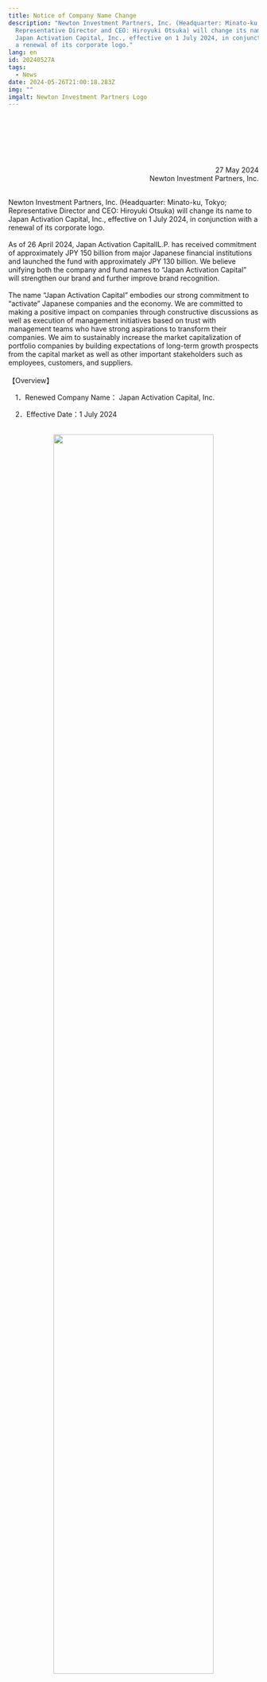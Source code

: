 ```yaml
---
title: Notice of Company Name Change
description: "Newton Investment Partners, Inc. (Headquarter: Minato-ku, Tokyo;
  Representative Director and CEO: Hiroyuki Otsuka) will change its name to
  Japan Activation Capital, Inc., effective on 1 July 2024, in conjunction with
  a renewal of its corporate logo."
lang: en
id: 20240527A
tags:
  - News
date: 2024-05-26T21:00:18.283Z
img: ""
imgalt: Newton Investment Partners Logo
---
```


<div style="text-align: right;">
<br><br><br><br><br><br>
27 May 2024<br>Newton Investment Partners, Inc.
</div>

\
Newton Investment Partners, Inc. (Headquarter: Minato-ku, Tokyo; Representative
Director and CEO: Hiroyuki Otsuka) will change its name to Japan Activation
Capital, Inc., effective on 1 July 2024, in conjunction with a renewal of its
corporate logo.\
\
As of 26 April 2024, Japan Activation CapitalⅠL.P. has received commitment of
approximately JPY 150 billion from major Japanese financial institutions and
launched the fund with approximately JPY 130 billion. We believe unifying both
the company and fund names to “Japan Activation Capital” will strengthen our
brand and further improve brand recognition.\
\
The name “Japan Activation Capital” embodies our strong commitment to “activate”
Japanese companies and the economy. We are committed to making a positive impact
on companies through constructive discussions as well as execution of management
initiatives based on trust with management teams who have strong aspirations to
transform their companies. We aim to sustainably increase the market
capitalization of portfolio companies by building expectations of long-term
growth prospects from the capital market as well as other important stakeholders
such as employees, customers, and suppliers.\
\
【Overview】

　1．Renewed Company Name： Japan Activation Capital, Inc.

　2．Effective Date：1 July 2024

<div align="center">
<br>
<img src= "/media/JAC_logo_p0_RGB.png" width="80%">
</div>
<br>

　3．URL（Effective after 1 July 2024）: <https://japanactivationcapital.com/>\
\
\
**Media Inquiries**\
Kekst CNC\
Minako Otani / Andrew Mandel\
Phone Number：+81-3-5156-0190 / +81-80-4639-9123\
E-Mail：　JapanActivationCapital@kekstcnc.com\
\
This press release is for informational purposes only and is not intended to
recommend or solicit any specific transactions, nor is it intended to be a
disclosure pursuant to the Financial Instruments and Exchange Act.

[Please see PDF File](/media/20240527ae.pdf)
